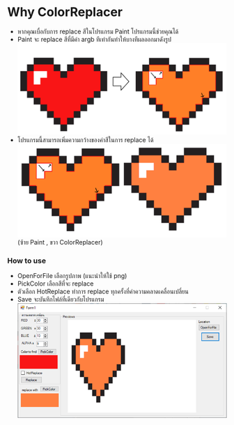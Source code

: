 # Why ColorReplacer
- หากคุณเบื่อกับการ replace สีในโปรแกรม Paint โปรแกรมนี้ช่วยคุณได้
- Paint จะ replace สีที่มีค่า argb ทีเท่ากันทำให้บางทีผลออกมาดังรูป
![Bad replace](https://github.com/MrYellowSock/ColorReplacer/blob/master/images/heart.png)
- โปรแกรมนี้สามารถเพิ่มความกว้างของค่าสีในการ replace ได้
![Compare replace](https://github.com/MrYellowSock/ColorReplacer/blob/master/images/heart2.png)
              (ซ้าย Paint , ขวา ColorReplacer)

### How to use
- OpenForFile เลือกรูปภาพ (แนะนำให้ใช้ png)
- PickColor เลือกสีที่จะ replace
- ตัวเลือก HotReplace ทำการ replace ทุกครั้งที่ค่าความคลาดเคลื่อนเปลี่ยน
- Save จะบันทึกไฟล์ที่เดียวกับโปรแกรม
![Example](https://github.com/MrYellowSock/ColorReplacer/blob/master/images/example.png)
